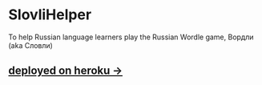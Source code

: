 # SlovliHelper
To help Russian language learners play the Russian Wordle game, Вордли (aka Словли)
## [deployed on heroku ->](https://vordlihelper-c4246e224af0.herokuapp.com/)
